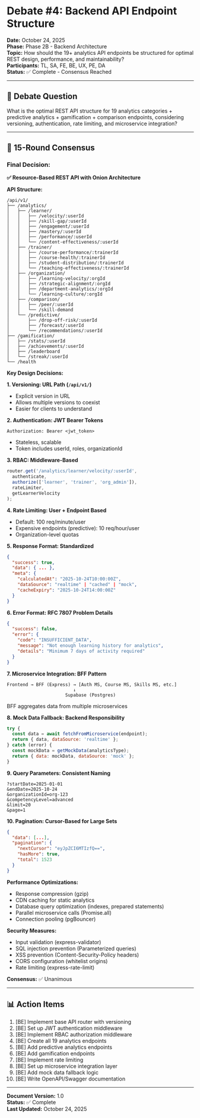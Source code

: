 # Debate #4: Backend API Endpoint Structure

**Date:** October 24, 2025  
**Phase:** Phase 2B - Backend Architecture  
**Topic:** How should the 19+ analytics API endpoints be structured for optimal REST design, performance, and maintainability?  
**Participants:** TL, SA, FE, BE, UX, PE, DA  
**Status:** ✅ Complete - Consensus Reached  

---

## 🎯 **Debate Question**

What is the optimal REST API structure for 19 analytics categories + predictive analytics + gamification + comparison endpoints, considering versioning, authentication, rate limiting, and microservice integration?

---

## 💬 **15-Round Consensus**

### **Final Decision:**

**✅ Resource-Based REST API with Onion Architecture**

**API Structure:**
```
/api/v1/
├── /analytics/
│   ├── /learner/
│   │   ├── /velocity/:userId
│   │   ├── /skill-gap/:userId
│   │   ├── /engagement/:userId
│   │   ├── /mastery/:userId
│   │   ├── /performance/:userId
│   │   └── /content-effectiveness/:userId
│   ├── /trainer/
│   │   ├── /course-performance/:trainerId
│   │   ├── /course-health/:trainerId
│   │   ├── /student-distribution/:trainerId
│   │   └── /teaching-effectiveness/:trainerId
│   ├── /organization/
│   │   ├── /learning-velocity/:orgId
│   │   ├── /strategic-alignment/:orgId
│   │   ├── /department-analytics/:orgId
│   │   └── /learning-culture/:orgId
│   ├── /comparison/
│   │   ├── /peer/:userId
│   │   └── /skill-demand
│   └── /predictive/
│       ├── /drop-off-risk/:userId
│       ├── /forecast/:userId
│       └── /recommendations/:userId
├── /gamification/
│   ├── /stats/:userId
│   ├── /achievements/:userId
│   ├── /leaderboard
│   └── /streak/:userId
└── /health
```

**Key Design Decisions:**

**1. Versioning: URL Path (`/api/v1/`)**
- Explicit version in URL
- Allows multiple versions to coexist
- Easier for clients to understand

**2. Authentication: JWT Bearer Tokens**
```
Authorization: Bearer <jwt_token>
```
- Stateless, scalable
- Token includes userId, roles, organizationId

**3. RBAC: Middleware-Based**
```javascript
router.get('/analytics/learner/velocity/:userId',
  authenticate,
  authorize(['learner', 'trainer', 'org_admin']),
  rateLimiter,
  getLearnerVelocity
);
```

**4. Rate Limiting: User + Endpoint Based**
- Default: 100 req/minute/user
- Expensive endpoints (predictive): 10 req/hour/user
- Organization-level quotas

**5. Response Format: Standardized**
```json
{
  "success": true,
  "data": { ... },
  "meta": {
    "calculatedAt": "2025-10-24T10:00:00Z",
    "dataSource": "realtime" | "cached" | "mock",
    "cacheExpiry": "2025-10-24T14:00:00Z"
  }
}
```

**6. Error Format: RFC 7807 Problem Details**
```json
{
  "success": false,
  "error": {
    "code": "INSUFFICIENT_DATA",
    "message": "Not enough learning history for analytics",
    "details": "Minimum 7 days of activity required"
  }
}
```

**7. Microservice Integration: BFF Pattern**
```
Frontend → BFF (Express) → [Auth MS, Course MS, Skills MS, etc.]
                         ↓
                      Supabase (Postgres)
```

BFF aggregates data from multiple microservices

**8. Mock Data Fallback: Backend Responsibility**
```javascript
try {
  const data = await fetchFromMicroservice(endpoint);
  return { data, dataSource: 'realtime' };
} catch (error) {
  const mockData = getMockData(analyticsType);
  return { data: mockData, dataSource: 'mock' };
}
```

**9. Query Parameters: Consistent Naming**
```
?startDate=2025-01-01
&endDate=2025-10-24
&organizationId=org-123
&competencyLevel=advanced
&limit=20
&page=1
```

**10. Pagination: Cursor-Based for Large Sets**
```json
{
  "data": [...],
  "pagination": {
    "nextCursor": "eyJpZCI6MTIzfQ==",
    "hasMore": true,
    "total": 1523
  }
}
```

**Performance Optimizations:**
- Response compression (gzip)
- CDN caching for static analytics
- Database query optimization (indexes, prepared statements)
- Parallel microservice calls (Promise.all)
- Connection pooling (pgBouncer)

**Security Measures:**
- Input validation (express-validator)
- SQL injection prevention (Parameterized queries)
- XSS prevention (Content-Security-Policy headers)
- CORS configuration (whitelist origins)
- Rate limiting (express-rate-limit)

**Consensus:** ✅ Unanimous

---

## 📊 **Action Items**

1. [BE] Implement base API router with versioning
2. [BE] Set up JWT authentication middleware
3. [BE] Implement RBAC authorization middleware
4. [BE] Create all 19 analytics endpoints
5. [BE] Add predictive analytics endpoints
6. [BE] Add gamification endpoints
7. [BE] Implement rate limiting
8. [BE] Set up microservice integration layer
9. [BE] Add mock data fallback logic
10. [BE] Write OpenAPI/Swagger documentation

---

**Document Version:** 1.0  
**Status:** ✅ Complete  
**Last Updated:** October 24, 2025
